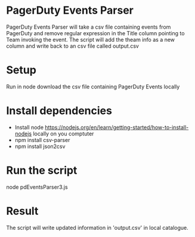 # PagerDuty Events Parser
PagerDuty Events Parser will take a csv file containing events from PagerDuty and remove regular expression in the Title column pointing to Team invoking the event.
The script will add the theam info as a new column and write back to an csv file called output.csv

# Setup
Run in node
download the csv file containing PagerDuty Events locally

# Install dependencies
* Install node https://nodejs.org/en/learn/getting-started/how-to-install-nodejs locally on you comptuter
* npm install csv-parser
* npm install json2csv

# Run the script
node pdEventsParser3.js <csv-file>

# Result
The script will write updated information in 'output.csv' in local catalogue.


